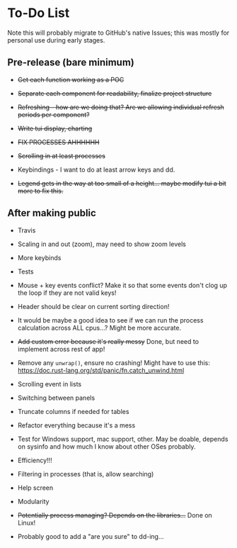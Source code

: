 # To-Do List

Note this will probably migrate to GitHub's native Issues; this was mostly for personal use during early stages.

## Pre-release (bare minimum)

* ~~Get each function working as a POC~~

* ~~Separate each component for readability, finalize project structure~~

* ~~Refreshing - how are we doing that?  Are we allowing individual refresh periods per component?~~

* ~~Write tui display, charting~~

* ~~FIX PROCESSES AHHHHHH~~

* ~~Scrolling in at least processes~~

* Keybindings - I want to do at least arrow keys and dd.

* ~~Legend gets in the way at too small of a height... maybe modify tui a bit more to fix this.~~

## After making public

* Travis

* Scaling in and out (zoom), may need to show zoom levels

* More keybinds

* Tests

* Mouse + key events conflict?  Make it so that some events don't clog up the loop if they are not valid keys!

* Header should be clear on current sorting direction!

* It would be maybe a good idea to see if we can run the process calculation across ALL cpus...?  Might be more accurate.

* ~~Add custom error because it's really messy~~ Done, but need to implement across rest of app!

* Remove any ``unwrap()``, ensure no crashing!  Might have to use this: <https://doc.rust-lang.org/std/panic/fn.catch_unwind.html>

* Scrolling event in lists

* Switching between panels

* Truncate columns if needed for tables

* Refactor everything because it's a mess

* Test for Windows support, mac support, other.  May be doable, depends on sysinfo and how much I know about other OSes probably.

* Efficiency!!!

* Filtering in processes (that is, allow searching)

* Help screen

* Modularity

* ~~Potentially process managing?  Depends on the libraries...~~ Done on Linux!

* Probably good to add a "are you sure" to dd-ing...
